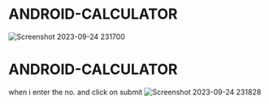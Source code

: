 # ANDROID-CALCULATOR
![Screenshot 2023-09-24 231700](https://github.com/Narayan-Thakare/ANDROID-CALCULATOR/assets/113063658/cd26a5d8-af2d-4cca-8a22-5109b92f35f3)
# ANDROID-CALCULATOR
when i enter the no. and click on submit
![Screenshot 2023-09-24 231828](https://github.com/Narayan-Thakare/ANDROID-CALCULATOR/assets/113063658/93e61f3b-6e39-431f-abb8-ee9d8550a221)
